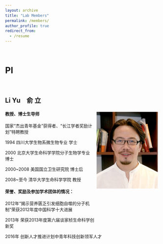 ```yaml
---
layout: archive
title: "Lab Members"
permalink: /members/
author_profile: true
redirect_from:
  - /resume
---
```


<br>

# PI

<div style="clear: both;" align="left">
<img src="https://github.com/LiYuLab/figures-for-liyu-lab-page/raw/master/Li%20Yu.png" width="200" alt="news_20191112_2" align=right hspace="5" vspace="100"/>
</div>
<br clear="left" />

## Li Yu &nbsp;&nbsp; 俞 立
#### 教授、博士生导师

国家“杰出青年基金”获得者、“长江学者奖励计划”特聘教授

1994 四川大学生物系微生物专业 学士

2000 北京大学生命科学学院分子生物学专业 博士

2000~2008 美国国立卫生研究院 博士后

2008~至今 清华大学生命科学学院 教授

#### 荣誉、奖励及参加学术团体的情况：

2012年“揭示营养匮乏引发细胞自噬的分子机制”荣获2012年度中国科学十大进展

2013年  荣获2013年度第六届谈家桢生命科学创新奖

2016年  创新人才推进计划中青年科技创新领军人才
